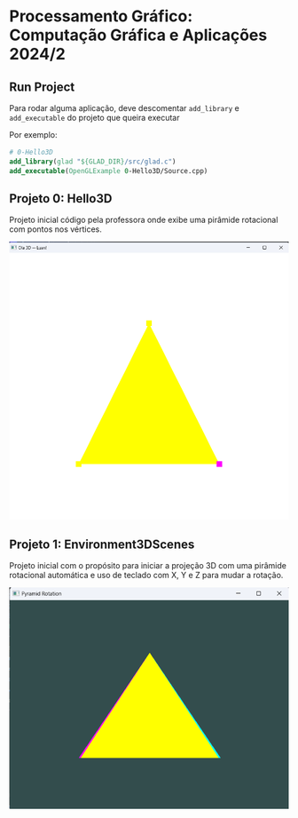 # Processamento Gráfico: Computação Gráfica e Aplicações 2024/2

## Run Project
Para rodar alguma aplicação, deve descomentar ```add_library``` e ```add_executable``` do projeto que
queira executar

Por exemplo:
````cmake
# 0-Hello3D
add_library(glad "${GLAD_DIR}/src/glad.c")
add_executable(OpenGLExample 0-Hello3D/Source.cpp)
````

## Projeto 0: Hello3D
Projeto inicial código pela professora onde exibe uma pirâmide rotacional com pontos nos vértices.

![img.png](0-Hello3D/Triangle-with-points.png)

## Projeto 1: Environment3DScenes
Projeto inicial com o propósito para iniciar a projeção 3D com uma pirâmide rotacional automática
e uso de teclado com X, Y e Z para mudar a rotação.

![img.png](1-Environment3DScenes/pyramid.png)

